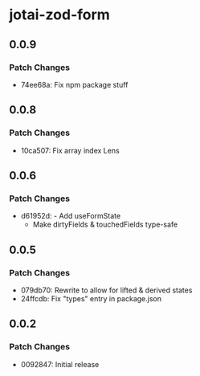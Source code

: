# jotai-zod-form

## 0.0.9

### Patch Changes

- 74ee68a: Fix npm package stuff

## 0.0.8

### Patch Changes

- 10ca507: Fix array index Lens

## 0.0.6

### Patch Changes

- d61952d: - Add useFormState
  - Make dirtyFields & touchedFields type-safe

## 0.0.5

### Patch Changes

- 079db70: Rewrite to allow for lifted & derived states
- 24ffcdb: Fix "types" entry in package.json

## 0.0.2

### Patch Changes

- 0092847: Initial release
